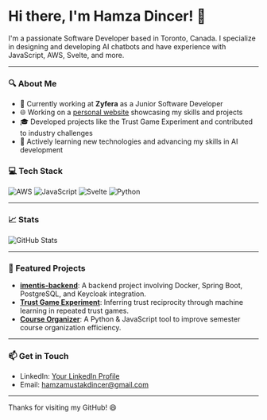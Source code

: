 # Hi there, I'm Hamza Dincer! 👋

I'm a passionate Software Developer based in Toronto, Canada. I specialize in designing and developing AI chatbots and have experience with JavaScript, AWS, Svelte, and more.

---

### 🔍 About Me
- 💼 Currently working at **Zyfera** as a Junior Software Developer
- 🌐 Working on a [personal website](https://hamza-dincer.vercel.app) showcasing my skills and projects
- 🎓 Developed projects like the Trust Game Experiment and contributed to industry challenges
- 🌱 Actively learning new technologies and advancing my skills in AI development

### 💻 Tech Stack
![AWS](https://img.shields.io/badge/AWS-232F3E?style=for-the-badge&logo=amazon-aws&logoColor=white)
![JavaScript](https://img.shields.io/badge/JavaScript-323330?style=for-the-badge&logo=javascript&logoColor=F7DF1E)
![Svelte](https://img.shields.io/badge/Svelte-FF3E00?style=for-the-badge&logo=svelte&logoColor=white)
![Python](https://img.shields.io/badge/Python-3670A0?style=for-the-badge&logo=python&logoColor=ffdd54)

---

### 📈 Stats
![GitHub Stats](https://github-readme-stats.vercel.app/api?username=HamzaDincer&show_icons=true&theme=radical&count_private=true)

---

### 🚀 Featured Projects
- [**imentis-backend**](https://github.com/yourusername/imentis-backend): A backend project involving Docker, Spring Boot, PostgreSQL, and Keycloak integration.
- [**Trust Game Experiment**](https://github.com/yourusername/trust-game-experiment): Inferring trust reciprocity through machine learning in repeated trust games.
- [**Course Organizer**](https://github.com/yourusername/course-organizer): A Python & JavaScript tool to improve semester course organization efficiency.

---

### 📫 Get in Touch
- LinkedIn: [Your LinkedIn Profile](https://www.linkedin.com/in/hamza-dincer)
- Email: [hamzamustakdincer@gmail.com](mailto:hamzamustakdincer@gmail.com)

---

Thanks for visiting my GitHub! 😄
